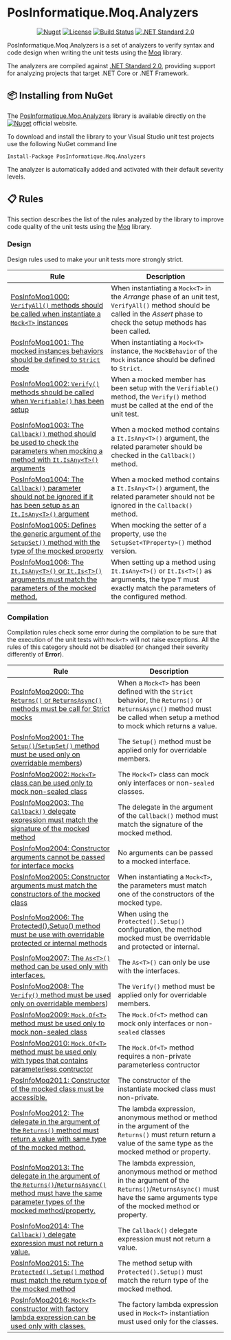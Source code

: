 ﻿# PosInformatique.Moq.Analyzers
<div align="center">

[![Nuget](https://img.shields.io/nuget/v/PosInformatique.Moq.Analyzers)](https://www.nuget.org/packages/PosInformatique.Moq.Analyzers/)
[![License](https://img.shields.io/github/license/Nonanti/MathFlow?style=flat-square)](LICENSE)
[![Build Status](https://img.shields.io/github/actions/workflow/status/PosInformatique/PosInformatique.Moq.Analyzers/github-actions-ci.yaml?style=flat-square)](https://github.com/PosInformatique/PosInformatique.Moq.Analyzers/actions)
[![.NET Standard 2.0](https://img.shields.io/badge/.NET%20Standard-2.0-512BD4?style=flat-square)](https://learn.microsoft.com/en-us/dotnet/standard/net-standard?tabs=net-standard-2-0)

</div>

PosInformatique.Moq.Analyzers is a set of analyzers to verify syntax and code design when writing the unit tests using the [Moq](https://github.com/devlooped/moq) library.

The analyzers are compiled against [.NET Standard 2.0](https://learn.microsoft.com/en-us/dotnet/standard/net-standard?tabs=net-standard-2-0),
providing support for analyzing projects that target .NET Core or .NET Framework.

## 📦 Installing from NuGet
The [PosInformatique.Moq.Analyzers](https://www.nuget.org/packages/PosInformatique.FluentAssertions.Json/)
library is available directly on the
[![Nuget](https://img.shields.io/nuget/v/PosInformatique.Moq.Analyzers)](https://www.nuget.org/packages/PosInformatique.Moq.Analyzers/)
official website.

To download and install the library to your Visual Studio unit test projects use the following NuGet command line 

```
Install-Package PosInformatique.Moq.Analyzers
```

The analyzer is automatically added and activated with their default severity levels.

## 📋 Rules

This section describes the list of the rules analyzed by the library to improve code quality of the unit tests using
the [Moq](https://github.com/devlooped/moq) library.

### Design

Design rules used to make your unit tests more strongly strict.

| Rule | Description |
| - | - |
| [PosInfoMoq1000: `VerifyAll()` methods should be called when instantiate a `Mock<T>` instances](docs/Design/PosInfoMoq1000.md) | When instantiating a `Mock<T>` in the *Arrange* phase of an unit test, `VerifyAll()` method should be called in the *Assert* phase to check the setup methods has been called. |
| [PosInfoMoq1001: The mocked instances behaviors should be defined to `Strict` mode](docs/Design/PosInfoMoq1001.md) | When instantiating a `Mock<T>` instance, the `MockBehavior` of the `Mock` instance should be defined to `Strict`. |
| [PosInfoMoq1002: `Verify()` methods should be called when `Verifiable()` has been setup](docs/Design/PosInfoMoq1002.md) | When a mocked member has been setup with the `Verifiable()` method, the `Verify()` method must be called at the end of the unit test. |
| [PosInfoMoq1003: The `Callback()` method should be used to check the parameters when mocking a method with `It.IsAny<T>()` arguments](docs/Design/PosInfoMoq1003.md) | When a mocked method contains a `It.IsAny<T>()` argument, the related parameter should be checked in the `Callback()` method. |
| [PosInfoMoq1004: The `Callback()` parameter should not be ignored if it has been setup as an `It.IsAny<T>()` argument](docs/Design/PosInfoMoq1004.md) | When a mocked method contains a `It.IsAny<T>()` argument, the related parameter should not be ignored in the `Callback()` method. |
| [PosInfoMoq1005: Defines the generic argument of the `SetupSet()` method with the type of the mocked property](docs/Design/PosInfoMoq1005.md) | When mocking the setter of a property, use the `SetupSet<TProperty>()` method version. |
| [PosInfoMoq1006: The `It.IsAny<T>()` or `It.Is<T>()` arguments must match the parameters of the mocked method.](docs/Design/PosInfoMoq1006.md) | When setting up a method using `It.IsAny<T>()` or `It.Is<T>()` as arguments, the type `T` must exactly match the parameters of the configured method. |

### Compilation

Compilation rules check some error during the compilation to be sure that the execution of the unit tests with `Mock<T>` will not raise exceptions.
All the rules of this category should not be disabled (or changed their severity differently of **Error**).

| Rule | Description |
| - | - |
| [PosInfoMoq2000: The `Returns()` or `ReturnsAsync()` methods must be call for Strict mocks](docs/Compilation/PosInfoMoq2000.md) | When a `Mock<T>` has been defined with the `Strict` behavior, the `Returns()` or `ReturnsAsync()` method must be called when setup a method to mock which returns a value. |
| [PosInfoMoq2001: The `Setup()`/`SetupSet()` method must be used only on overridable members](docs/Compilation/PosInfoMoq2001.md)) | The `Setup()` method must be applied only for overridable members. |
| [PosInfoMoq2002: `Mock<T>` class can be used only to mock non-sealed class](docs/Compilation/PosInfoMoq2002.md) | The `Mock<T>` class can mock only interfaces or non-`sealed` classes. |
| [PosInfoMoq2003: The `Callback()` delegate expression must match the signature of the mocked method](docs/Compilation/PosInfoMoq2003.md) | The delegate in the argument of the `Callback()` method must match the signature of the mocked method. |
| [PosInfoMoq2004: Constructor arguments cannot be passed for interface mocks](docs/Compilation/PosInfoMoq2004.md) | No arguments can be passed to a mocked interface. |
| [PosInfoMoq2005: Constructor arguments must match the constructors of the mocked class](docs/Compilation/PosInfoMoq2005.md) | When instantiating a `Mock<T>`, the parameters must match one of the constructors of the mocked type.  |
| [PosInfoMoq2006: The Protected().Setup() method must be use with overridable protected or internal methods](docs/Compilation/PosInfoMoq2006.md) | When using the `Protected().Setup()` configuration, the method mocked must be overridable and protected or internal. |
| [PosInfoMoq2007: The `As<T>()` method can be used only with interfaces.](docs/Compilation/PosInfoMoq2007.md) | The `As<T>()` can only be use with the interfaces. |
| [PosInfoMoq2008: The `Verify()` method must be used only on overridable members](docs/Compilation/PosInfoMoq2008.md)) | The `Verify()` method must be applied only for overridable members. |
| [PosInfoMoq2009: `Mock.Of<T>` method must be used only to mock non-sealed class](docs/Compilation/PosInfoMoq2009.md) | The `Mock.Of<T>` method can mock only interfaces or non-`sealed` classes |
| [PosInfoMoq2010: `Mock.Of<T>` method must be used only with types that contains parameterless contructor](docs/Compilation/PosInfoMoq2010.md) | The `Mock.Of<T>` method requires a non-private parameterless contructor |
| [PosInfoMoq2011: Constructor of the mocked class must be accessible.](docs/Compilation/PosInfoMoq2011.md) | The constructor of the instantiate mocked class must non-private. |
| [PosInfoMoq2012: The delegate in the argument of the `Returns()` method must return a value with same type of the mocked method.](docs/Compilation/PosInfoMoq2012.md) | The lambda expression, anonymous method or method in the argument of the `Returns()` must return return a value of the same type as the mocked method or property. |
| [PosInfoMoq2013: The delegate in the argument of the `Returns()`/`ReturnsAsync()` method must have the same parameter types of the mocked method/property.](docs/Compilation/PosInfoMoq2013.md) | The lambda expression, anonymous method or method in the argument of the `Returns()`/`ReturnsAsync()` must have the same arguments type of the mocked method or property. |
| [PosInfoMoq2014: The `Callback()` delegate expression must not return a value.](docs/Compilation/PosInfoMoq2014.md) | The `Callback()` delegate expression must not return a value. |
| [PosInfoMoq2015: The `Protected().Setup()` method must match the return type of the mocked method](docs/Compilation/PosInfoMoq2015.md) | The method setup with `Protected().Setup()` must match the return type of the mocked method. |
| [PosInfoMoq2016: `Mock<T>` constructor with factory lambda expression can be used only with classes.](docs/Compilation/PosInfoMoq2016.md) | The factory lambda expression used in `Mock<T>` instantiation must used only for the classes. |



